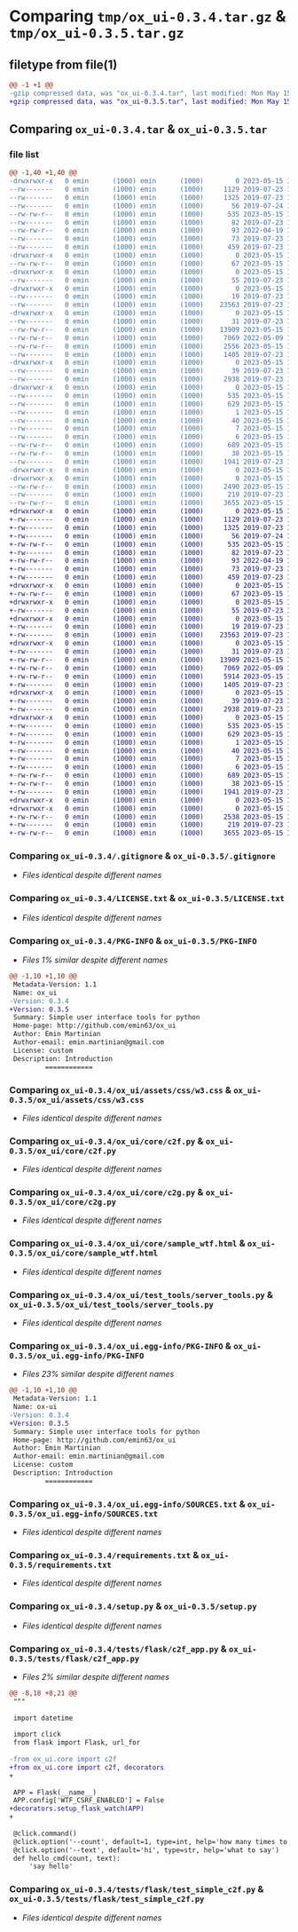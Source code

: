 # Comparing `tmp/ox_ui-0.3.4.tar.gz` & `tmp/ox_ui-0.3.5.tar.gz`

## filetype from file(1)

```diff
@@ -1 +1 @@
-gzip compressed data, was "ox_ui-0.3.4.tar", last modified: Mon May 15 18:13:17 2023, max compression
+gzip compressed data, was "ox_ui-0.3.5.tar", last modified: Mon May 15 19:12:33 2023, max compression
```

## Comparing `ox_ui-0.3.4.tar` & `ox_ui-0.3.5.tar`

### file list

```diff
@@ -1,40 +1,40 @@
-drwxrwxr-x   0 emin      (1000) emin      (1000)        0 2023-05-15 18:13:17.113673 ox_ui-0.3.4/
--rw-------   0 emin      (1000) emin      (1000)     1129 2019-07-23 18:08:30.000000 ox_ui-0.3.4/.gitignore
--rw-------   0 emin      (1000) emin      (1000)     1325 2019-07-23 18:03:49.000000 ox_ui-0.3.4/LICENSE.txt
--rw-------   0 emin      (1000) emin      (1000)       56 2019-07-24 15:29:34.000000 ox_ui-0.3.4/MANIFEST.in
--rw-rw-r--   0 emin      (1000) emin      (1000)      535 2023-05-15 18:13:17.113673 ox_ui-0.3.4/PKG-INFO
--rw-------   0 emin      (1000) emin      (1000)       82 2019-07-23 18:08:09.000000 ox_ui-0.3.4/README.org
--rw-rw-r--   0 emin      (1000) emin      (1000)       93 2022-04-19 15:06:12.000000 ox_ui-0.3.4/README.rst
--rw-------   0 emin      (1000) emin      (1000)       73 2019-07-23 18:03:49.000000 ox_ui-0.3.4/conftest.py
--rw-------   0 emin      (1000) emin      (1000)      459 2019-07-23 18:04:11.000000 ox_ui-0.3.4/makefile
-drwxrwxr-x   0 emin      (1000) emin      (1000)        0 2023-05-15 18:13:17.113673 ox_ui-0.3.4/ox_ui/
--rw-rw-r--   0 emin      (1000) emin      (1000)       67 2023-05-15 17:41:26.000000 ox_ui-0.3.4/ox_ui/__init__.py
-drwxrwxr-x   0 emin      (1000) emin      (1000)        0 2023-05-15 18:13:17.113673 ox_ui-0.3.4/ox_ui/assets/
--rw-------   0 emin      (1000) emin      (1000)       55 2019-07-23 18:01:55.000000 ox_ui-0.3.4/ox_ui/assets/__init__.py
-drwxrwxr-x   0 emin      (1000) emin      (1000)        0 2023-05-15 18:13:17.113673 ox_ui-0.3.4/ox_ui/assets/css/
--rw-------   0 emin      (1000) emin      (1000)       19 2019-07-23 18:01:55.000000 ox_ui-0.3.4/ox_ui/assets/css/__init__.py
--rw-------   0 emin      (1000) emin      (1000)    23563 2019-07-23 18:01:55.000000 ox_ui-0.3.4/ox_ui/assets/css/w3.css
-drwxrwxr-x   0 emin      (1000) emin      (1000)        0 2023-05-15 18:13:17.113673 ox_ui-0.3.4/ox_ui/core/
--rw-------   0 emin      (1000) emin      (1000)       31 2019-07-23 18:01:55.000000 ox_ui-0.3.4/ox_ui/core/__init__.py
--rw-rw-r--   0 emin      (1000) emin      (1000)    13909 2023-05-15 18:12:01.000000 ox_ui-0.3.4/ox_ui/core/c2f.py
--rw-rw-r--   0 emin      (1000) emin      (1000)     7069 2022-05-09 17:50:36.000000 ox_ui-0.3.4/ox_ui/core/c2g.py
--rw-rw-r--   0 emin      (1000) emin      (1000)     2556 2023-05-15 17:41:26.000000 ox_ui-0.3.4/ox_ui/core/decorators.py
--rw-------   0 emin      (1000) emin      (1000)     1405 2019-07-23 18:01:55.000000 ox_ui-0.3.4/ox_ui/core/sample_wtf.html
-drwxrwxr-x   0 emin      (1000) emin      (1000)        0 2023-05-15 18:13:17.113673 ox_ui-0.3.4/ox_ui/test_tools/
--rw-------   0 emin      (1000) emin      (1000)       39 2019-07-23 18:01:55.000000 ox_ui-0.3.4/ox_ui/test_tools/__init__.py
--rw-------   0 emin      (1000) emin      (1000)     2938 2019-07-23 18:01:55.000000 ox_ui-0.3.4/ox_ui/test_tools/server_tools.py
-drwxrwxr-x   0 emin      (1000) emin      (1000)        0 2023-05-15 18:13:17.113673 ox_ui-0.3.4/ox_ui.egg-info/
--rw-------   0 emin      (1000) emin      (1000)      535 2023-05-15 18:13:17.000000 ox_ui-0.3.4/ox_ui.egg-info/PKG-INFO
--rw-------   0 emin      (1000) emin      (1000)      629 2023-05-15 18:13:17.000000 ox_ui-0.3.4/ox_ui.egg-info/SOURCES.txt
--rw-------   0 emin      (1000) emin      (1000)        1 2023-05-15 18:13:17.000000 ox_ui-0.3.4/ox_ui.egg-info/dependency_links.txt
--rw-------   0 emin      (1000) emin      (1000)       40 2023-05-15 18:13:17.000000 ox_ui-0.3.4/ox_ui.egg-info/entry_points.txt
--rw-------   0 emin      (1000) emin      (1000)        7 2023-05-15 18:13:17.000000 ox_ui-0.3.4/ox_ui.egg-info/requires.txt
--rw-------   0 emin      (1000) emin      (1000)        6 2023-05-15 18:13:17.000000 ox_ui-0.3.4/ox_ui.egg-info/top_level.txt
--rw-rw-r--   0 emin      (1000) emin      (1000)      689 2023-05-15 18:12:44.000000 ox_ui-0.3.4/requirements.txt
--rw-rw-r--   0 emin      (1000) emin      (1000)       38 2023-05-15 18:13:17.113673 ox_ui-0.3.4/setup.cfg
--rw-------   0 emin      (1000) emin      (1000)     1941 2019-07-23 18:05:48.000000 ox_ui-0.3.4/setup.py
-drwxrwxr-x   0 emin      (1000) emin      (1000)        0 2023-05-15 18:13:17.109673 ox_ui-0.3.4/tests/
-drwxrwxr-x   0 emin      (1000) emin      (1000)        0 2023-05-15 18:13:17.113673 ox_ui-0.3.4/tests/flask/
--rw-rw-r--   0 emin      (1000) emin      (1000)     2490 2023-05-15 18:10:02.000000 ox_ui-0.3.4/tests/flask/c2f_app.py
--rw-------   0 emin      (1000) emin      (1000)      219 2019-07-23 18:01:55.000000 ox_ui-0.3.4/tests/flask/minimal_app.py
--rw-rw-r--   0 emin      (1000) emin      (1000)     3655 2023-05-15 18:12:01.000000 ox_ui-0.3.4/tests/flask/test_simple_c2f.py
+drwxrwxr-x   0 emin      (1000) emin      (1000)        0 2023-05-15 19:12:33.767293 ox_ui-0.3.5/
+-rw-------   0 emin      (1000) emin      (1000)     1129 2019-07-23 18:08:30.000000 ox_ui-0.3.5/.gitignore
+-rw-------   0 emin      (1000) emin      (1000)     1325 2019-07-23 18:03:49.000000 ox_ui-0.3.5/LICENSE.txt
+-rw-------   0 emin      (1000) emin      (1000)       56 2019-07-24 15:29:34.000000 ox_ui-0.3.5/MANIFEST.in
+-rw-rw-r--   0 emin      (1000) emin      (1000)      535 2023-05-15 19:12:33.767293 ox_ui-0.3.5/PKG-INFO
+-rw-------   0 emin      (1000) emin      (1000)       82 2019-07-23 18:08:09.000000 ox_ui-0.3.5/README.org
+-rw-rw-r--   0 emin      (1000) emin      (1000)       93 2022-04-19 15:06:12.000000 ox_ui-0.3.5/README.rst
+-rw-------   0 emin      (1000) emin      (1000)       73 2019-07-23 18:03:49.000000 ox_ui-0.3.5/conftest.py
+-rw-------   0 emin      (1000) emin      (1000)      459 2019-07-23 18:04:11.000000 ox_ui-0.3.5/makefile
+drwxrwxr-x   0 emin      (1000) emin      (1000)        0 2023-05-15 19:12:33.763293 ox_ui-0.3.5/ox_ui/
+-rw-rw-r--   0 emin      (1000) emin      (1000)       67 2023-05-15 19:11:41.000000 ox_ui-0.3.5/ox_ui/__init__.py
+drwxrwxr-x   0 emin      (1000) emin      (1000)        0 2023-05-15 19:12:33.767293 ox_ui-0.3.5/ox_ui/assets/
+-rw-------   0 emin      (1000) emin      (1000)       55 2019-07-23 18:01:55.000000 ox_ui-0.3.5/ox_ui/assets/__init__.py
+drwxrwxr-x   0 emin      (1000) emin      (1000)        0 2023-05-15 19:12:33.767293 ox_ui-0.3.5/ox_ui/assets/css/
+-rw-------   0 emin      (1000) emin      (1000)       19 2019-07-23 18:01:55.000000 ox_ui-0.3.5/ox_ui/assets/css/__init__.py
+-rw-------   0 emin      (1000) emin      (1000)    23563 2019-07-23 18:01:55.000000 ox_ui-0.3.5/ox_ui/assets/css/w3.css
+drwxrwxr-x   0 emin      (1000) emin      (1000)        0 2023-05-15 19:12:33.767293 ox_ui-0.3.5/ox_ui/core/
+-rw-------   0 emin      (1000) emin      (1000)       31 2019-07-23 18:01:55.000000 ox_ui-0.3.5/ox_ui/core/__init__.py
+-rw-rw-r--   0 emin      (1000) emin      (1000)    13909 2023-05-15 18:12:01.000000 ox_ui-0.3.5/ox_ui/core/c2f.py
+-rw-rw-r--   0 emin      (1000) emin      (1000)     7069 2022-05-09 17:50:36.000000 ox_ui-0.3.5/ox_ui/core/c2g.py
+-rw-rw-r--   0 emin      (1000) emin      (1000)     5914 2023-05-15 19:11:41.000000 ox_ui-0.3.5/ox_ui/core/decorators.py
+-rw-------   0 emin      (1000) emin      (1000)     1405 2019-07-23 18:01:55.000000 ox_ui-0.3.5/ox_ui/core/sample_wtf.html
+drwxrwxr-x   0 emin      (1000) emin      (1000)        0 2023-05-15 19:12:33.767293 ox_ui-0.3.5/ox_ui/test_tools/
+-rw-------   0 emin      (1000) emin      (1000)       39 2019-07-23 18:01:55.000000 ox_ui-0.3.5/ox_ui/test_tools/__init__.py
+-rw-------   0 emin      (1000) emin      (1000)     2938 2019-07-23 18:01:55.000000 ox_ui-0.3.5/ox_ui/test_tools/server_tools.py
+drwxrwxr-x   0 emin      (1000) emin      (1000)        0 2023-05-15 19:12:33.763293 ox_ui-0.3.5/ox_ui.egg-info/
+-rw-------   0 emin      (1000) emin      (1000)      535 2023-05-15 19:12:33.000000 ox_ui-0.3.5/ox_ui.egg-info/PKG-INFO
+-rw-------   0 emin      (1000) emin      (1000)      629 2023-05-15 19:12:33.000000 ox_ui-0.3.5/ox_ui.egg-info/SOURCES.txt
+-rw-------   0 emin      (1000) emin      (1000)        1 2023-05-15 19:12:33.000000 ox_ui-0.3.5/ox_ui.egg-info/dependency_links.txt
+-rw-------   0 emin      (1000) emin      (1000)       40 2023-05-15 19:12:33.000000 ox_ui-0.3.5/ox_ui.egg-info/entry_points.txt
+-rw-------   0 emin      (1000) emin      (1000)        7 2023-05-15 19:12:33.000000 ox_ui-0.3.5/ox_ui.egg-info/requires.txt
+-rw-------   0 emin      (1000) emin      (1000)        6 2023-05-15 19:12:33.000000 ox_ui-0.3.5/ox_ui.egg-info/top_level.txt
+-rw-rw-r--   0 emin      (1000) emin      (1000)      689 2023-05-15 18:12:44.000000 ox_ui-0.3.5/requirements.txt
+-rw-rw-r--   0 emin      (1000) emin      (1000)       38 2023-05-15 19:12:33.767293 ox_ui-0.3.5/setup.cfg
+-rw-------   0 emin      (1000) emin      (1000)     1941 2019-07-23 18:05:48.000000 ox_ui-0.3.5/setup.py
+drwxrwxr-x   0 emin      (1000) emin      (1000)        0 2023-05-15 19:12:33.763293 ox_ui-0.3.5/tests/
+drwxrwxr-x   0 emin      (1000) emin      (1000)        0 2023-05-15 19:12:33.767293 ox_ui-0.3.5/tests/flask/
+-rw-rw-r--   0 emin      (1000) emin      (1000)     2538 2023-05-15 19:11:41.000000 ox_ui-0.3.5/tests/flask/c2f_app.py
+-rw-------   0 emin      (1000) emin      (1000)      219 2019-07-23 18:01:55.000000 ox_ui-0.3.5/tests/flask/minimal_app.py
+-rw-rw-r--   0 emin      (1000) emin      (1000)     3655 2023-05-15 18:12:01.000000 ox_ui-0.3.5/tests/flask/test_simple_c2f.py
```

### Comparing `ox_ui-0.3.4/.gitignore` & `ox_ui-0.3.5/.gitignore`

 * *Files identical despite different names*

### Comparing `ox_ui-0.3.4/LICENSE.txt` & `ox_ui-0.3.5/LICENSE.txt`

 * *Files identical despite different names*

### Comparing `ox_ui-0.3.4/PKG-INFO` & `ox_ui-0.3.5/PKG-INFO`

 * *Files 1% similar despite different names*

```diff
@@ -1,10 +1,10 @@
 Metadata-Version: 1.1
 Name: ox_ui
-Version: 0.3.4
+Version: 0.3.5
 Summary: Simple user interface tools for python
 Home-page: http://github.com/emin63/ox_ui
 Author: Emin Martinian
 Author-email: emin.martinian@gmail.com
 License: custom
 Description: Introduction
         ============
```

### Comparing `ox_ui-0.3.4/ox_ui/assets/css/w3.css` & `ox_ui-0.3.5/ox_ui/assets/css/w3.css`

 * *Files identical despite different names*

### Comparing `ox_ui-0.3.4/ox_ui/core/c2f.py` & `ox_ui-0.3.5/ox_ui/core/c2f.py`

 * *Files identical despite different names*

### Comparing `ox_ui-0.3.4/ox_ui/core/c2g.py` & `ox_ui-0.3.5/ox_ui/core/c2g.py`

 * *Files identical despite different names*

### Comparing `ox_ui-0.3.4/ox_ui/core/sample_wtf.html` & `ox_ui-0.3.5/ox_ui/core/sample_wtf.html`

 * *Files identical despite different names*

### Comparing `ox_ui-0.3.4/ox_ui/test_tools/server_tools.py` & `ox_ui-0.3.5/ox_ui/test_tools/server_tools.py`

 * *Files identical despite different names*

### Comparing `ox_ui-0.3.4/ox_ui.egg-info/PKG-INFO` & `ox_ui-0.3.5/ox_ui.egg-info/PKG-INFO`

 * *Files 23% similar despite different names*

```diff
@@ -1,10 +1,10 @@
 Metadata-Version: 1.1
 Name: ox-ui
-Version: 0.3.4
+Version: 0.3.5
 Summary: Simple user interface tools for python
 Home-page: http://github.com/emin63/ox_ui
 Author: Emin Martinian
 Author-email: emin.martinian@gmail.com
 License: custom
 Description: Introduction
         ============
```

### Comparing `ox_ui-0.3.4/ox_ui.egg-info/SOURCES.txt` & `ox_ui-0.3.5/ox_ui.egg-info/SOURCES.txt`

 * *Files identical despite different names*

### Comparing `ox_ui-0.3.4/requirements.txt` & `ox_ui-0.3.5/requirements.txt`

 * *Files identical despite different names*

### Comparing `ox_ui-0.3.4/setup.py` & `ox_ui-0.3.5/setup.py`

 * *Files identical despite different names*

### Comparing `ox_ui-0.3.4/tests/flask/c2f_app.py` & `ox_ui-0.3.5/tests/flask/c2f_app.py`

 * *Files 2% similar despite different names*

```diff
@@ -8,18 +8,21 @@
 """
 
 import datetime
 
 import click
 from flask import Flask, url_for
 
-from ox_ui.core import c2f
+from ox_ui.core import c2f, decorators
+
 
 APP = Flask(__name__)
 APP.config['WTF_CSRF_ENABLED'] = False
+decorators.setup_flask_watch(APP)
+
 
 @click.command()
 @click.option('--count', default=1, type=int, help='how many times to say it')
 @click.option('--text', default='hi', type=str, help='what to say')
 def hello_cmd(count, text):
     'say hello'
```

### Comparing `ox_ui-0.3.4/tests/flask/test_simple_c2f.py` & `ox_ui-0.3.5/tests/flask/test_simple_c2f.py`

 * *Files identical despite different names*

